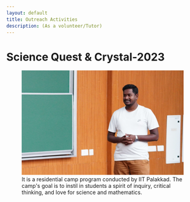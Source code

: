 ```yaml
---
layout: default
title: Outreach Activities
description: (As a volunteer/Tutor)
---
```


# Science Quest & Crystal-2023 

<figure class="image">
  <img src="pho1.jpg" alt="pho1">
  <figcaption> It is a residential camp program conducted by IIT Palakkad. The camp's goal is to instil in students a spirit of inquiry, critical thinking, and love for science and mathematics. </figcaption>
</figure>

